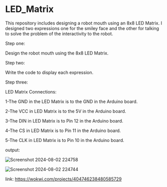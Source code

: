 # LED_Matrix
This repository includes designing a robot mouth using an 8x8 LED Matrix. I designed two expressions one for the smiley face and the other for talking to solve the problem of the interactivity to the robot.



Step one:

Design the robot mouth using the 8x8 LED Matrix.  



Step two:

Write the code to display each expression.



Step three:

LED Matrix Connections:

1-The GND in the LED Matrix is to the GND in the Arduino board.

2-The VCC in LED Matrix is to the 5V in the Arduino board.

3-The DIN in LED Matrix is to Pin 12 in the Arduino board.

4-The CS in LED Matrix is to Pin 11 in the Arduino board.

5-The CLK in LED Matrix is to Pin 10 in the Arduino board.

output:



![Screenshot 2024-08-02 224758](https://github.com/user-attachments/assets/21017262-0476-4b96-8e91-56da05a631a8)



![Screenshot 2024-08-02 224744](https://github.com/user-attachments/assets/67e11d10-0794-46fa-a7e3-30c036de40f6)


link: https://wokwi.com/projects/404746238480585729
